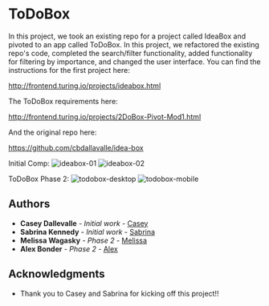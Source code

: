 # ToDoBox

In this project, we took an existing repo for a project called IdeaBox and pivoted to an app called ToDoBox. In this project, we refactored the existing repo's code, completed the search/filter functionality, added functionality for filtering by importance, and changed the user interface. You can find the instructions for the first project here:

http://frontend.turing.io/projects/ideabox.html

The ToDoBox requirements here:

http://frontend.turing.io/projects/2DoBox-Pivot-Mod1.html

And the original repo here:

https://github.com/cbdallavalle/idea-box

Initial Comp:
![ideabox-01](https://user-images.githubusercontent.com/24358415/32330873-0c8f5a50-bfa7-11e7-8330-5f3ba1fadbe9.png)
![ideabox-02](https://user-images.githubusercontent.com/24358415/32330877-0e404378-bfa7-11e7-8a58-9b7d2ffa1e11.png)

ToDoBox Phase 2:
![todobox-desktop](https://user-images.githubusercontent.com/24358415/32330879-1017dba2-bfa7-11e7-9a94-eeaf2f14b0e0.png)
![todobox-mobile](https://user-images.githubusercontent.com/24358415/32330885-131af03c-bfa7-11e7-8df2-22f08885d699.png)

## Authors

* **Casey Dallevalle** - *Initial work* - [Casey](https://github.com/cbdallavalle)
* **Sabrina Kennedy** - *Initial work* - [Sabrina](https://github.com/skenne21)
* **Melissa Wagasky** - *Phase 2* - [Melissa](https://github.com/wagasky)
* **Alex Bonder** - *Phase 2* - [Alex](https://github.com/lexbonder)

## Acknowledgments

* Thank you to Casey and Sabrina for kicking off this project!!
